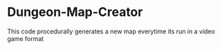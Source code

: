 # Dungeon-Map-Creator
 This code procedurally generates a new map everytime its run in a video game format
